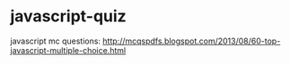 # javascript-quiz

javascript mc questions: 
http://mcqspdfs.blogspot.com/2013/08/60-top-javascript-multiple-choice.html